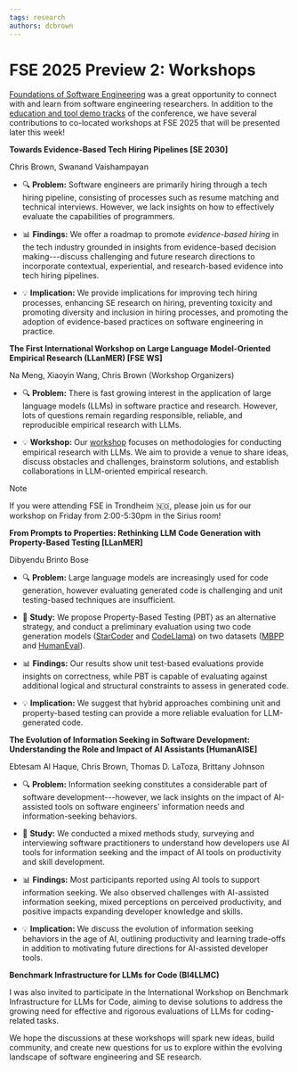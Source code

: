 ```yaml
---
tags: research
authors: dcbrown
---
```

# FSE 2025 Preview 2: Workshops

[Foundations of Software Engineering](https://conf.researchr.org/home/fse-2025) was a great opportunity to connect with and learn from software engineering researchers. In addition to the [education and tool demo tracks](https://code-world-no-blanket.github.io/blog/2025-06-20_fse25.html) of the conference, we have several contributions to co-located workshops at FSE 2025 that will be presented later this week!

**Towards Evidence-Based Tech Hiring Pipelines [SE 2030]**

Chris Brown, Swanand Vaishampayan

* :mag: **Problem:** Software engineers are primarily hiring through a tech hiring pipeline, consisting of processes such as resume matching and technical interviews. However, we lack insights on how to effectively evaluate the capabilities of programmers.

* :bar_chart: **Findings:** We offer a roadmap to promote _evidence-based hiring_ in the tech industry grounded in insights from evidence-based decision making---discuss challenging and future research directions to incorporate contextual, experiential, and research-based evidence into tech hiring pipelines.

* :bulb: **Implication:** We provide implications for improving tech hiring processes, enhancing SE research on hiring, preventing toxicity and promoting diversity and inclusion in hiring processes, and promoting the adoption of evidence-based practices on software engineering in practice.

**The First International Workshop on Large Language Model-Oriented Empirical Research (LLanMER) [FSE WS]**

Na Meng, Xiaoyin Wang, Chris Brown (Workshop Organizers)

* :mag: **Problem:** There is fast growing interest in the application of large language models (LLMs) in software practice and research. However, lots of questions remain regarding responsible, reliable, and reproducible empirical research with LLMs. 

* :bulb: **Workshop:** Our [workshop](https://llanmer.github.io) focuses on methodologies for conducting empirical research with LLMs. We aim to provide a venue to share ideas, discuss obstacles and challenges, brainstorm solutions, and establish collaborations in LLM-oriented empirical research.

> [!NOTE]  
> If you were attending FSE in Trondheim :norway:, please join us for our workshop on Friday from 2:00-5:30pm in the Sirius room!

**From Prompts to Properties: Rethinking LLM Code Generation with Property-Based Testing [LLanMER]**

Dibyendu Brinto Bose

* :mag: **Problem:** Large language models are increasingly used for code generation, however evaluating generated code is challenging and unit testing-based techniques are insufficient.

* :test_tube: **Study:** We propose Property-Based Testing (PBT) as an alternative strategy, and conduct a preliminary evaluation using two code generation models ([StarCoder](https://huggingface.co/blog/starcoder) and [CodeLlama](https://github.com/meta-llama/codellama)) on two datasets ([MBPP](https://github.com/google-research/google-research/tree/master/mbpp) and [HumanEval](https://github.com/openai/human-eval)).

* :bar_chart: **Findings:** Our results show unit test-based evaluations provide insights on correctness, while PBT is capable of evaluating against additional logical and structural constraints to assess in generated code.

* :bulb: **Implication:** We suggest that hybrid approaches combining unit and property-based testing can provide a more reliable evaluation for LLM-generated code.

**The Evolution of Information Seeking in Software Development: Understanding the Role and Impact of AI Assistants [HumanAISE]**

Ebtesam Al Haque, Chris Brown, Thomas D. LaToza, Brittany Johnson

* :mag: **Problem:** Information seeking constitutes a considerable part of software development---however, we lack insights on the impact of AI-assisted tools on software engineers' information needs and information-seeking behaviors. 

* :test_tube: **Study:** We conducted a mixed methods study, surveying and interviewing software practitioners to understand how developers use AI tools for information seeking and the impact of AI tools on productivity and skill development.

* :bar_chart: **Findings:** Most participants reported using AI tools to support information seeking. We also observed challenges with AI-assisted information seeking, mixed perceptions on perceived productivity, and positive impacts expanding developer knowledge and skills.

* :bulb: **Implication:** We discuss the evolution of information seeking behaviors in the age of AI, outlining productivity and learning trade-offs in addition to motivating future directions for AI-assisted developer tools.

**Benchmark Infrastructure for LLMs for Code (BI4LLMC)**

I was also invited to participate in the International Workshop on Benchmark Infrastructure for LLMs for Code, aiming to devise solutions to address the growing need for effective and rigorous evaluations of LLMs for coding-related tasks.


We hope the discussions at these workshops will spark new ideas, build community, and create new questions for us to explore within the evolving landscape of software engineering and SE research.